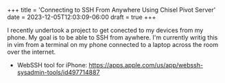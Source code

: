 +++
title = 'Connecting to SSH From Anywhere Using Chisel Pivot Server'
date = 2023-12-05T12:03:09-06:00
draft = true
+++

I recently undertook a project to get conected to my devices from my phone.
My goal is to be able to SSH from aywhere.
I'm currently writig this in vim from a terminal on my phone connected to a laptop across the room over the internet.

- WebSSH tool for iPhone: https://apps.apple.com/us/app/webssh-sysadmin-tools/id497714887
